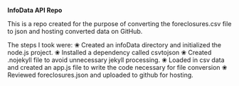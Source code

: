 **InfoData API Repo**

This is a repo created for the purpose of
converting the foreclosures.csv file to json 
and hosting converted data on GitHub.

The steps I took were:
❀ Created an infoData directory and initialized the node.js project.
❀ Installed a dependency called csvtojson
❀ Created .nojekyll file to avoid unnecessary jekyll processing.
❀ Loaded in csv data and created an app.js file to write the code necessary for file conversion
❀ Reviewed foreclosures.json and uploaded to github for hosting.